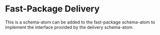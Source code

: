 # Fast-Package Delivery

This is a schema-atom can be added to the fast-package schema-atom to implement the interface provided by the delivery schema-atom.
